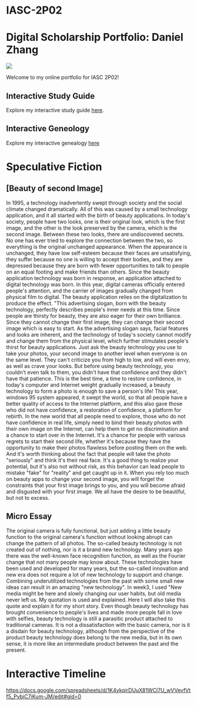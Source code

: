# IASC-2P02
# Digital Scholarship Portfolio: Daniel Zhang

![](http://blog.etechcampus.com/wp-content/uploads/2019/02/Digital-Portfolio-01-1-748x350.jpg)

Welcome to my online portfolio for IASC 2P02!

## Interactive Study Guide

Explore my interactive study guide [here](2P02_InteractiveStudyGuide_Team_6.html). 

## Interactive Geneology 

Explore my interactive genealogy [here](2P02_InteractiveGenealogy.html)

# Speculative Fiction

## [Beauty of second Image]

In 1995, a technology inadvertently swept through society and the social climate changed dramatically. All of this was caused by a small technology application, and it all started with the birth of beauty applications.
	In today's society, people have two looks, one is their original look, which is the first image, and the other is the look preserved by the camera, which is the second image. Between these two looks, there are undiscovered secrets. No one has ever tried to explore the connection between the two, so everything is the original unchanged appearance. When the appearance is unchanged, they have low self-esteem because their faces are unsatisfying, they suffer because no one is willing to accept their bodies, and they are depressed because they are born with fewer opportunities to talk to people on an equal footing and make friends than others.
	Since the beauty application technology was born in response, an application attached to digital technology was born. In this year, digital cameras officially entered people's attention, and the carrier of images gradually changed from physical film to digital. The beauty application relies on the digitalization to produce the effect.
	"This advertising slogan, born with the beauty technology, perfectly describes people's inner needs at this time. Since people are thirsty for beauty, they are also eager for their own brilliance. Since they cannot change their first image, they can change their second image which is easy to start. As the advertising slogan says, facial features and looks are inherent, and the technology of today's society cannot modify and change them from the physical level, which further stimulates people's thirst for beauty applications. Just ask the beauty technology you use to take your photos, your second image to another level when everyone is on the same level. They can't criticize you from high to low, and will even envy, as well as crave your looks. But before using beauty technology, you couldn't even talk to them, you didn't have that confidence and they didn't have that patience. This is the best time, a time to restore confidence, in today's computer and Internet weight gradually increased, a beauty technology to form a photo is enough to save a person's life!
	This year, windows 95 system appeared, it swept the world, so that all people have a better quality of access to the Internet platform, and this also gave those who did not have confidence, a restoration of confidence, a platform for rebirth. In the new world that all people need to explore, those who do not have confidence in real life, simply need to bind their beauty photos with their own image on the Internet, can help them to get no discrimination and a chance to start over in the Internet. It's a chance for people with various regrets to start their second life, whether it's because they have the opportunity to make their photos flawless before posting them on the web. And it's worth thinking about the fact that people will take the photo "seriously" and think it's their real face. It's a good thing to realize your potential, but it's also not without risk, as this behavior can lead people to mistake "fake" for "reality" and get caught up in it. When you rely too much on beauty apps to change your second image, you will forget the constraints that your first image brings to you, and you will become afraid and disgusted with your first image. We all have the desire to be beautiful, but not to excess.

## Micro Essay

  The original camera is fully functional, but just adding a little beauty function to the original camera's function without looking abrupt can change the pattern of all photos. The so-called beauty technology is not created out of nothing, nor is it a brand new technology. Many years ago there was the well-known face recognition function, as well as the Fourier change that not many people may know about. These technologies have been used and developed for many years, but the so-called innovation and new era does not require a lot of new technology to support and change. Combining underutilized technologies from the past with some small new ideas can result in an amazing "new technology". In week3, I used "New media might be here and slowly changing our user habits, but old media never left us. My quotation is used and explained. Here I will also take this quote and explain it for my short story. Even though beauty technology has brought convenience to people's lives and made more people fall in love with selfies, beauty technology is still a parasitic product attached to traditional cameras. It is not a dissatisfaction with the basic camera, nor is it a disdain for beauty technology, although from the perspective of the product beauty technology does belong to the new media, but in its own sense, it is more like an intermediate product between the past and the present.


# Interactive Timeline 

https://docs.google.com/spreadsheets/d/1K4ykqirDUuX81WCl7U_wVVevfVtf5_PvbiC7iKum-JM/edit#gid=0
